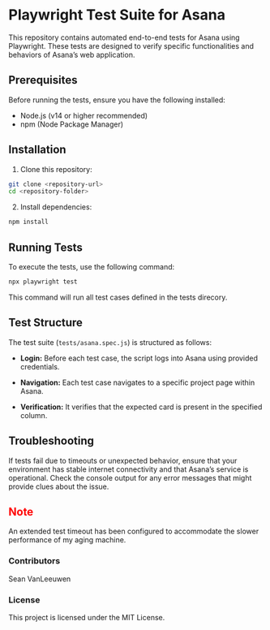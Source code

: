 # Playwright Test Suite for Asana
This repository contains automated end-to-end tests for Asana using Playwright. These tests are designed to verify specific functionalities and behaviors of Asana’s web application.

## Prerequisites
Before running the tests, ensure you have the following installed:

- Node.js (v14 or higher recommended)
- npm (Node Package Manager)

## Installation
1. Clone this repository:

```bash
git clone <repository-url>
cd <repository-folder>
```

2. Install dependencies:

```bash
npm install
```

## Running Tests
To execute the tests, use the following command:

```bash
npx playwright test
```
This command will run all test cases defined in the tests direcory.

## Test Structure
The test suite (`tests/asana.spec.js`) is structured as follows:

- **Login:** Before each test case, the script logs into Asana using provided credentials.

- **Navigation:** Each test case navigates to a specific project page within Asana.

- **Verification:** It verifies that the expected card is present in the specified column.

## Troubleshooting
If tests fail due to timeouts or unexpected behavior, ensure that your environment has stable internet connectivity and that Asana’s service is operational.
Check the console output for any error messages that might provide clues about the issue.

## <font color="red">Note</font>
An extended test timeout has been configured to accommodate the slower performance of my aging machine.

### Contributors
Sean VanLeeuwen

### License
This project is licensed under the MIT License.

